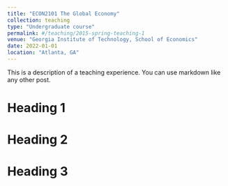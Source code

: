 ```yaml
---
title: "ECON2101 The Global Economy"
collection: teaching
type: "Undergraduate course"
permalink: #/teaching/2015-spring-teaching-1
venue: "Georgia Institute of Technology, School of Economics"
date: 2022-01-01
location: "Atlanta, GA"
---
```


This is a description of a teaching experience. You can use markdown like any other post.

Heading 1
======

Heading 2
======

Heading 3
======
